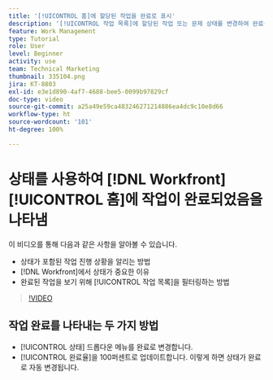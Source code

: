 ```yaml
---
title: '[!UICONTROL 홈]에 할당된 작업을 완료로 표시'
description: '[!UICONTROL 작업 목록]에 할당된 작업 또는 문제 상태를 변경하여 완료를 표시하는 방법에 대해 알아봅니다. 그러면 목록을 필터링하여 완료된 작업만 볼 수 있습니다.'
feature: Work Management
type: Tutorial
role: User
level: Beginner
activity: use
team: Technical Marketing
thumbnail: 335104.png
jira: KT-8803
exl-id: e3e1d890-4af7-4688-bee5-0099b97829cf
doc-type: video
source-git-commit: a25a49e59ca483246271214886ea4dc9c10e8d66
workflow-type: ht
source-wordcount: '101'
ht-degree: 100%

---
```


# 상태를 사용하여 [!DNL Workfront] [!UICONTROL 홈]에 작업이 완료되었음을 나타냄

이 비디오를 통해 다음과 같은 사항을 알아볼 수 있습니다.

* 상태가 포함된 작업 진행 상황을 알리는 방법
* [!DNL  Workfront]에서 상태가 중요한 이유
* 완료된 작업을 보기 위해 [!UICONTROL 작업 목록]을 필터링하는 방법

>[!VIDEO](https://video.tv.adobe.com/v/335104/?quality=12&learn=on)


## 작업 완료를 나타내는 두 가지 방법

* [!UICONTROL 상태] 드롭다운 메뉴를 완료로 변경합니다.
* [!UICONTROL 완료율]을 100퍼센트로 업데이트합니다. 이렇게 하면 상태가 완료로 자동 변경됩니다.

<!---
learn more URLs
--->
